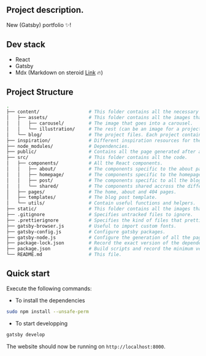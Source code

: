 ## Project description.

New (Gatsby) portfolio ✨!

## Dev stack

- React
- Gatsby
- Mdx (Markdown on steroid [Link](https://mdxjs.com/) 🔥)

## Project Structure

```sh
.
├── content/                  # This folder contains all the necessary assets to generate the page (like texts, images etc.).
│   ├── assets/               # This folder contains all the images that must be processed.
│   │   ├── carousel/         # The image that goes into a carousel.
│   │   └── illustration/     # The rest (can be an image for a project or a page)
│   └── blog/                 # The project files. Each project contains a MDX file and it's feature-image folder.
├── inspiration/              # Different inspiration resources for the UI.
├── node_modules/             # Dependencies.
├── public/                   # Contains all the page generated after a build.
├── src/                      # This folder contains all the code.
│   ├── components/           # All the React components.
│   │   ├── about/            # The components specific to the about page
│   │   ├── homepage/         # The components specific to the homepage
│   │   ├── post/             # The components specific to all the blogpost pages
│   │   └── shared/           # The components shared accross the different pages
│   ├── pages/                # The home, about and 404 pages.
│   ├── templates/            # The blog post template.
│   └── utils/                # Contain useful functions and helpers.
├── static/                   # This folder contains all the images that don't need any preprocessing.
├── .gitignore                # Specifies untracked files to ignore.
├── .prettierignore           # Specifies the kind of files that prettier won't process.
├── gatsby-browser.js         # Useful to import custom fonts.
├── gatsby-config.js          # Configure gatsby packages.
├── gatsby-node.js            # Configure the generation of all the pages for each projects.
├── package-lock.json         # Record the exact version of the dependencies needed.
├── package.json              # Build scripts and record the minimum version of each dependencies required.
└── README.md                 # This file.
```

## Quick start

Execute the following commands:

- To install the dependencies

```bash
sudo npm install --unsafe-perm
```

- To start developping

```bash
gatsby develop
```

The website should now be running on `http://localhost:8000`.
